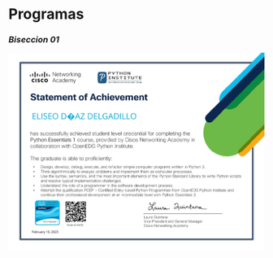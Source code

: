 # Programas

### *Biseccion 01*

![Inserte Imagen aqui](https://github.com/UP210639/Up210639_DSA/blob/main/Imagenes/Imagen1.jpg)

